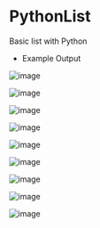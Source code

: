 # PythonList
Basic list with Python

- Example Output


![image](https://user-images.githubusercontent.com/97081479/174825754-d2f3343a-2aba-4a9e-be6a-043cb62deaec.png)

![image](https://user-images.githubusercontent.com/97081479/174825880-4ad05149-6c89-4ba2-a6a2-0ffa09fae040.png)

![image](https://user-images.githubusercontent.com/97081479/174825990-cf1e892d-ed3c-42d1-ad29-f027bd9b6e80.png)

![image](https://user-images.githubusercontent.com/97081479/174826157-7f1e0bed-558a-4f9f-8dd3-ad8a78f2e6d4.png)

![image](https://user-images.githubusercontent.com/97081479/174826239-a10d6a56-87db-467f-99a9-ea1ea960c7e6.png)

![image](https://user-images.githubusercontent.com/97081479/174826371-5be6edb4-56f9-4510-a09b-f98e5eb0069e.png)

![image](https://user-images.githubusercontent.com/97081479/174826431-a1554e9a-ffda-418d-ab27-f57036d6b096.png)

![image](https://user-images.githubusercontent.com/97081479/174826537-f68dbce3-d79b-4b0a-9dc3-bab1f009f996.png)

![image](https://user-images.githubusercontent.com/97081479/174826653-1fe3deda-eaf2-4894-98ca-da77572c8361.png)

